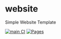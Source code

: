 # website

Simple Website Template

[![main CI](https://github.com/wandyezj/website/actions/workflows/main.yml/badge.svg?branch=main)](https://github.com/wandyezj/website/actions/workflows/main.yml)
[![Pages](https://github.com/wandyezj/website/actions/workflows/pages.yml/badge.svg?branch=main)](https://github.com/wandyezj/website/actions/workflows/pages.yml)
